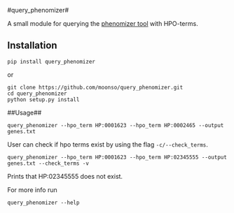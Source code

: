 #query_phenomizer#

A small module for querying the [phenomizer tool](http://compbio.charite.de/phenomizer/) with HPO-terms.

## Installation ##

    pip install query_phenomizer

or
    
    git clone https://github.com/moonso/query_phenomizer.git
    cd query_phenomizer
    python setup.py install

##Usage##

    query_phenomizer --hpo_term HP:0001623 --hpo_term HP:0002465 --output genes.txt

User can check if hpo terms exist by using the flag ```-c/--check_terms```.

    query_phenomizer --hpo_term HP:0001623 --hpo_term HP:02345555 --output genes.txt --check_terms -v

Prints that HP:02345555 does not exist.

For more info run

    query_phenomizer --help
